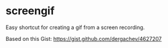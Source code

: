 # screengif
Easy shortcut for creating a gif from a screen recording. 

Based on this Gist:
https://gist.github.com/dergachev/4627207

